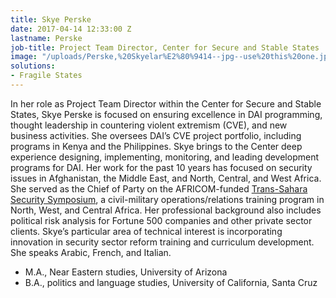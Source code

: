 ```yaml
---
title: Skye Perske
date: 2017-04-14 12:33:00 Z
lastname: Perske
job-title: Project Team Director, Center for Secure and Stable States
image: "/uploads/Perske,%20Skyelar%E2%80%9414--jpg--use%20this%20one.jpg"
solutions:
- Fragile States
---
```


In her role as Project Team Director within the Center for Secure and Stable States, Skye Perske is focused on ensuring excellence in DAI programming, thought leadership in countering violent extremism (CVE), and new business activities. She oversees DAI’s CVE project portfolio, including programs in Kenya and the Philippines. Skye brings to the Center deep experience designing, implementing, monitoring, and leading development programs for DAI. Her work for the past 10 years has focused on security issues in Afghanistan, the Middle East, and North, Central, and West Africa. She served as the Chief of Party on the AFRICOM-funded [Trans-Sahara Security Symposium](https://www.dai.com/our-work/projects/africa-trans-sahara-security-symposium-tss), a civil-military operations/relations training program in North, West, and Central Africa. Her professional background also includes political risk analysis for Fortune 500 companies and other private sector clients. Skye’s particular area of technical interest is incorporating innovation in security sector reform training and curriculum development. She speaks Arabic, French, and Italian.
* M.A., Near Eastern studies, University of Arizona
* B.A., politics and language studies, University of California, Santa Cruz